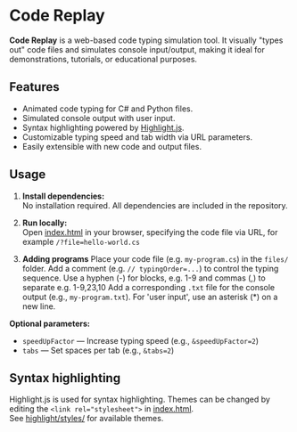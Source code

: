 # Code Replay

**Code Replay** is a web-based code typing simulation tool. It visually "types out" code files and simulates console input/output, making it ideal for demonstrations, tutorials, or educational purposes.

## Features

- Animated code typing for C# and Python files.
- Simulated console output with user input.
- Syntax highlighting powered by [Highlight.js](highlight/README.md).
- Customizable typing speed and tab width via URL parameters.
- Easily extensible with new code and output files.

## Usage

1. **Install dependencies:**  
   No installation required. All dependencies are included in the repository.

2. **Run locally:**  
   Open [index.html](index.html) in your browser, specifying the code file via URL, for example `/?file=hello-world.cs`

3. **Adding programs**
   Place your code file (e.g. `my-program.cs`) in the `files/` folder.
   Add a comment (e.g. `// typingOrder=...`) to control the typing sequence. Use a hyphen (-) for blocks, e.g. 1-9 and commas (,) to separate e.g. 1-9,23,10
   Add a corresponding `.txt` file for the console output (e.g., `my-program.txt`). For 'user input', use an asterisk (*) on a new line.

**Optional parameters:**
- `speedUpFactor` — Increase typing speed (e.g., `&speedUpFactor=2`)
- `tabs` — Set spaces per tab (e.g., `&tabs=2`)

## Syntax highlighting
Highlight.js is used for syntax highlighting. Themes can be changed by editing the `<link rel="stylesheet">` in [index.html](index.html).  
See [highlight/styles/](highlight/styles/) for available themes.
